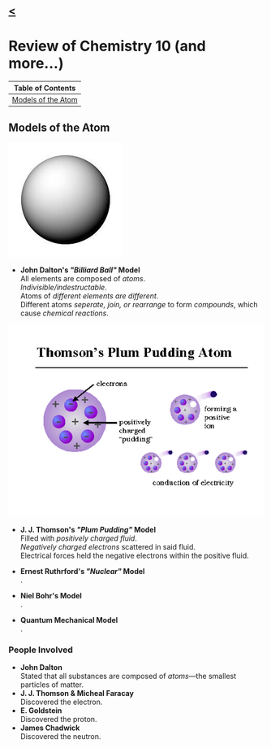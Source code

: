 ## [<](./)

# Review of Chemistry 10 (and more...)

| Table of Contents |
| ----------------- |
| [Models of the Atom](#models-of-the-atom) |

## Models of the Atom
  ![Thomson Model](images/dalton.jpg)  
*  **John Dalton's *"Billiard Ball"* Model**  
  All elements are composed of *atoms*.  
  *Indivisible/indestructable*.  
  Atoms of *different elements are different*.  
  Different atoms *seperate, join, or rearrange* to form *compounds*, which cause *chemical reactions*.

  ![Thomson Model](images/thomson.gif)  
*  **J. J. Thomson's *"Plum Pudding"* Model**  
  Filled with *positively charged fluid*.  
  *Negatively charged electrons* scattered in said fluid.  
  Electrical forces held the negative electrons within the positive fluid.

* **Ernest Ruthrford's *"Nuclear"* Model**  
  .

* **Niel Bohr's Model**  
  .

* **Quantum Mechanical Model**  
  .


### People Involved
* **John Dalton**  
  Stated that all substances are composed of *atoms*—the smallest particles of matter.
* **J. J. Thomson & Micheal Faracay**  
  Discovered the electron.
* **E. Goldstein**  
  Discovered the proton.
* **James Chadwick**  
  Discovered the neutron.